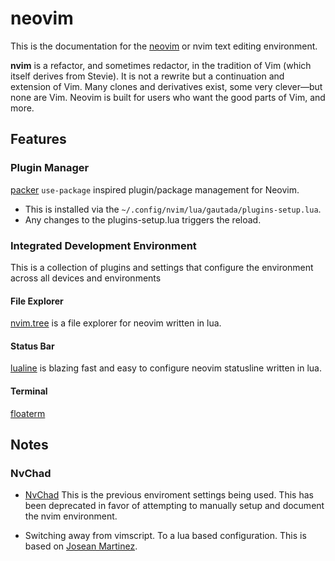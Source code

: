 # neovim

This is the documentation for the [neovim](https://neovim.io) or nvim text editing environment.

**nvim** is a refactor, and sometimes redactor, in the tradition of Vim (which itself derives from Stevie). It is not a rewrite but a continuation and extension of Vim. Many clones and derivatives exist, some very clever—but none are Vim. Neovim is built for users who want the good parts of Vim, and more.

## Features

### Plugin Manager

[packer](https://github.com/wbthomason/packer.nvim) `use-package` inspired plugin/package management for Neovim.

- This is installed via the `~/.config/nvim/lua/gautada/plugins-setup.lua`.
- Any changes to the plugins-setup.lua triggers the reload.

### Integrated Development Environment

This is a collection of plugins and settings that configure the environment 
across all devices and environments

#### File Explorer

[nvim.tree](https://github.com/nvim-tree/nvim-tree.lua) is a file explorer for
neovim written in lua.

#### Status Bar

[lualine](https://github.com/nvim-lualine/lualine.nvim) is blazing fast and 
easy to configure neovim statusline written in lua.


#### Terminal

[floaterm](use 'voldikss/vim-floaterm')

## Notes

### NvChad

- [NvChad](https://github.com/NvChad/NvChad) This is the previous enviroment 
settings being used.  This has been deprecated in favor of attempting to 
manually setup and document the nvim environment.

- Switching away from vimscript. To a lua based configuration. This is based
on [Josean Martinez](https://github.com/josean-dev/dev-environment-files).
